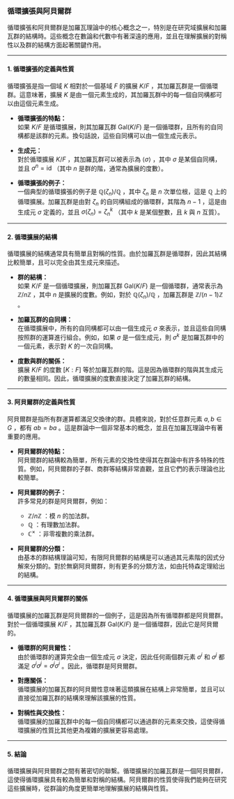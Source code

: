 ### **循環擴張與阿貝爾群**

循環擴張和阿貝爾群是加羅瓦理論中的核心概念之一，特別是在研究域擴展和加羅瓦群的結構時。這些概念在數論和代數中有著深遠的應用，並且在理解擴展的對稱性以及群的結構方面起著關鍵作用。

---

#### **1. 循環擴張的定義與性質**

循環擴張是指一個域  $K$  相對於一個基域  $F$  的擴展  $K/F$ ，其加羅瓦群是一個循環群。這意味著，擴展  $K$  是由一個元素生成的，其加羅瓦群中的每一個自同構都可以由這個元素生成。

- **循環擴張的特點：**  
  如果  $K/F$  是循環擴展，則其加羅瓦群  $\text{Gal}(K/F)$  是一個循環群，且所有的自同構都是該群的元素。換句話說，這些自同構可以由一個生成元表示。

- **生成元：**  
  對於循環擴展  $K/F$ ，其加羅瓦群可以被表示為  $\langle \sigma \rangle$ ，其中  $\sigma$  是某個自同構，並且  $\sigma^n = \text{id}$ （其中  $n$  是群的階，通常為擴展的度數）。

- **循環擴張的例子：**  
  一個典型的循環擴張的例子是  $\mathbb{Q}(\zeta_n)/\mathbb{Q}$ ，其中  $\zeta_n$  是  $n$  次單位根，這是  $\mathbb{Q}$  上的循環擴展。加羅瓦群是由對  $\zeta_n$  的自同構組成的循環群，其階為  $n-1$ ，這是由生成元  $\sigma$  定義的，並且  $\sigma(\zeta_n) = \zeta_n^k$ （其中  $k$  是某個整數，且  $k$  與  $n$  互質）。

---

#### **2. 循環擴展的結構**

循環擴展的結構通常具有簡單且對稱的性質。由於加羅瓦群是循環群，因此其結構比較簡單，且可以完全由其生成元來描述。

- **群的結構：**  
  如果  $K/F$  是一個循環擴展，則加羅瓦群  $\text{Gal}(K/F)$  是一個循環群，通常表示為  $\mathbb{Z}/n\mathbb{Z}$ ，其中  $n$  是擴展的度數。例如，對於  $\mathbb{Q}(\zeta_n)/\mathbb{Q}$ ，加羅瓦群是  $\mathbb{Z}/(n-1)\mathbb{Z}$ 。

- **加羅瓦群的自同構：**  
  在循環擴展中，所有的自同構都可以由一個生成元  $\sigma$  來表示，並且這些自同構按照群的運算進行組合。例如，如果  $\sigma$  是一個生成元，則  $\sigma^k$  是加羅瓦群中的一個元素，表示對  $K$  的一次自同構。

- **度數與群的關係：**  
  擴展  $K/F$  的度數  $[K : F]$  等於加羅瓦群的階。這是因為循環群的階與其生成元的數量相同。因此，循環擴展的度數直接決定了加羅瓦群的結構。

---

#### **3. 阿貝爾群的定義與性質**

阿貝爾群是指所有群運算都滿足交換律的群。具體來說，對於任意群元素  $a, b \in G$ ，都有  $ab = ba$ 。這是群論中一個非常基本的概念，並且在加羅瓦理論中有著重要的應用。

- **阿貝爾群的特點：**  
  阿貝爾群的結構較為簡單，所有元素的交換性使得其在群論中有許多特殊的性質。例如，阿貝爾群的子群、商群等結構非常直觀，並且它們的表示理論也比較簡單。

- **阿貝爾群的例子：**  
  許多常見的群是阿貝爾群，例如：
  -  $\mathbb{Z}/n\mathbb{Z}$ ：模  $n$  的加法群。
  -  $\mathbb{Q}$ ：有理數加法群。
  -  $\mathbb{C}^\times$ ：非零複數的乘法群。

- **阿貝爾群的分類：**  
  由基本的群結構理論可知，有限阿貝爾群的結構是可以通過其元素階的因式分解來分類的。對於無窮阿貝爾群，則有更多的分類方法，如由托特森定理給出的結構。

---

#### **4. 循環擴展與阿貝爾群的關係**

循環擴展的加羅瓦群是阿貝爾群的一個例子，這是因為所有循環群都是阿貝爾群。對於一個循環擴展  $K/F$ ，其加羅瓦群  $\text{Gal}(K/F)$  是一個循環群，因此它是阿貝爾的。

- **循環群的阿貝爾性：**  
  由於循環群的運算完全由一個生成元  $\sigma$  決定，因此任何兩個群元素  $\sigma^i$  和  $\sigma^j$  都滿足  $\sigma^i \sigma^j = \sigma^j \sigma^i$ 。因此，循環群是阿貝爾群。

- **對應關係：**  
  循環擴展的加羅瓦群的阿貝爾性意味著這類擴展在結構上非常簡單，並且可以直接從加羅瓦群的結構來理解該擴展的性質。

- **對稱性與交換性：**  
  循環擴展的加羅瓦群中的每一個自同構都可以通過群的元素來交換，這使得循環擴展的性質比其他更為複雜的擴展更容易處理。

---

#### **5. 結論**

循環擴展與阿貝爾群之間有著密切的聯繫。循環擴展的加羅瓦群是一個阿貝爾群，這使得循環擴展具有較為簡單和對稱的結構。阿貝爾群的性質使得我們能夠在研究這些擴展時，從群論的角度更簡單地理解擴展的結構與性質。